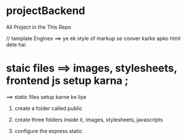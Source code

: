 # projectBackend
All Project in the This Repo 




// tamplate Engines ==> ye ek style of markup se conver karke apko html dete hai 



# staic files ==> images, stylesheets, frontend js setup karna ;

==> static files setup karne ke liye 

1)  create a folder called public 

2) create three folders inside it, images, stylesheets, javascripts

3) configure the express static  
